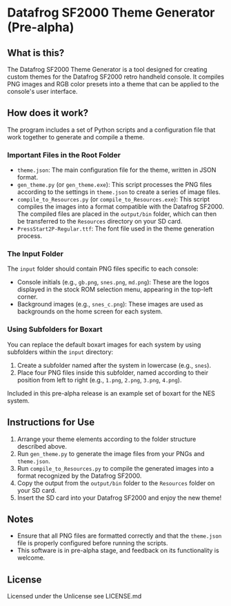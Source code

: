 # Datafrog SF2000 Theme Generator (Pre-alpha)

## What is this?
The Datafrog SF2000 Theme Generator is a tool designed for creating custom themes for the Datafrog SF2000 retro handheld console. It compiles PNG images and RGB color presets into a theme that can be applied to the console's user interface.

## How does it work?
The program includes a set of Python scripts and a configuration file that work together to generate and compile a theme.

### Important Files in the Root Folder
- `theme.json`: The main configuration file for the theme, written in JSON format.
- `gen_theme.py` (or `gen_theme.exe`): This script processes the PNG files according to the settings in `theme.json` to create a series of image files.
- `compile_to_Resources.py` (or `compile_to_Resources.exe`): This script compiles the images into a format compatible with the Datafrog SF2000. The compiled files are placed in the `output/bin` folder, which can then be transferred to the `Resources` directory on your SD card.
- `PressStart2P-Regular.ttf`: The font file used in the theme generation process.

### The Input Folder
The `input` folder should contain PNG files specific to each console:

- Console initials (e.g., `gb.png`, `snes.png`, `md.png`): These are the logos displayed in the stock ROM selection menu, appearing in the top-left corner.
- Background images (e.g., `snes_c.png`): These images are used as backgrounds on the home screen for each system.

### Using Subfolders for Boxart
You can replace the default boxart images for each system by using subfolders within the `input` directory:

1. Create a subfolder named after the system in lowercase (e.g., `snes`).
2. Place four PNG files inside this subfolder, named according to their position from left to right (e.g., `1.png`, `2.png`, `3.png`, `4.png`).

Included in this pre-alpha release is an example set of boxart for the NES system.

## Instructions for Use
1. Arrange your theme elements according to the folder structure described above.
2. Run `gen_theme.py` to generate the image files from your PNGs and `theme.json`.
3. Run `compile_to_Resources.py` to compile the generated images into a format recognized by the Datafrog SF2000.
4. Copy the output from the `output/bin` folder to the `Resources` folder on your SD card.
5. Insert the SD card into your Datafrog SF2000 and enjoy the new theme!

## Notes
- Ensure that all PNG files are formatted correctly and that the `theme.json` file is properly configured before running the scripts.
- This software is in pre-alpha stage, and feedback on its functionality is welcome.

## License
Licensed under the Unlicense
see LICENSE.md
